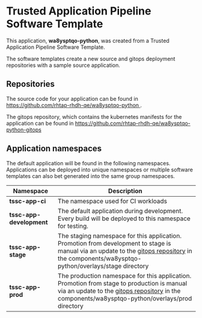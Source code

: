 # Trusted Application Pipeline Software Template

This application, **wa8ysptqo-python**, was created from a Trusted Application Pipeline Software Template.

The software templates create a new source and gitops deployment repositories with a sample source application. 

## Repositories

The source code for your application can be found in [https://github.com/rhtap-rhdh-qe/wa8ysptqo-python ](https://github.com/rhtap-rhdh-qe/wa8ysptqo-python ).
 
The gitops repository, which contains the kubernetes manifests for the application can be found in 
[https://github.com/rhtap-rhdh-qe/wa8ysptqo-python-gitops ](https://github.com/rhtap-rhdh-qe/wa8ysptqo-python-gitops ) 

## Application namespaces 

The default application will be found in the following namespaces. Applications can be deployed into unique namespaces or multiple software templates can also bet generated into the same group namespaces.  

|  Namespace   |  Description   |  
| -------- | -------- |
| **tssc-app-ci** | The namespace used for CI workloads |
| **tssc-app-development** | The default application during development. Every build will be deployed to this namespace for testing. |
| **tssc-app-stage** | The staging namespace for this application. Promotion from development to stage is manual via an update to the [gitops repository](https://github.com/rhtap-rhdh-qe/wa8ysptqo-python-gitops ) in the components/wa8ysptqo-python/overlays/stage directory |
| **tssc-app-prod** | The production namespace for this application. Promotion from stage to production is manual via an update to the [gitops repository](https://github.com/rhtap-rhdh-qe/wa8ysptqo-python-gitops ) in the components/wa8ysptqo-python/overlays/prod directory |